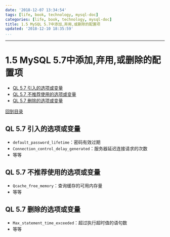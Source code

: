 ```yaml
---
date: '2018-12-07 13:34:54'
tags: [life, book, technology, mysql-doc]
categories: [life, book, technology, mysql-doc]
title: 1.5 MySQL 5.7中添加,弃用,或删除的配置项
updated: '2018-12-10 18:35:59'
...
```

---
# 1.5 MySQL 5.7中添加,弃用,或删除的配置项
<!-- MarkdownTOC -->

- [QL 5.7 引入的选项或变量](#ql-57-%E5%BC%95%E5%85%A5%E7%9A%84%E9%80%89%E9%A1%B9%E6%88%96%E5%8F%98%E9%87%8F)
- [QL 5.7 不推荐使用的选项或变量](#ql-57-%E4%B8%8D%E6%8E%A8%E8%8D%90%E4%BD%BF%E7%94%A8%E7%9A%84%E9%80%89%E9%A1%B9%E6%88%96%E5%8F%98%E9%87%8F)
- [QL 5.7 删除的选项或变量](#ql-57-%E5%88%A0%E9%99%A4%E7%9A%84%E9%80%89%E9%A1%B9%E6%88%96%E5%8F%98%E9%87%8F)

<!-- /MarkdownTOC -->
[回到目录](../index.md)

<a id="ql-57-%E5%BC%95%E5%85%A5%E7%9A%84%E9%80%89%E9%A1%B9%E6%88%96%E5%8F%98%E9%87%8F"></a>
## QL 5.7 引入的选项或变量
-   `default_password_lifetime`：密码有效过期
-   `Connection_control_delay_generated`：服务器延迟连接请求的次数
-   等等
<a id="ql-57-%E4%B8%8D%E6%8E%A8%E8%8D%90%E4%BD%BF%E7%94%A8%E7%9A%84%E9%80%89%E9%A1%B9%E6%88%96%E5%8F%98%E9%87%8F"></a>
## QL 5.7 不推荐使用的选项或变量
-   `Qcache_free_memory`：查询缓存的可用内存量
-   等等
<a id="ql-57-%E5%88%A0%E9%99%A4%E7%9A%84%E9%80%89%E9%A1%B9%E6%88%96%E5%8F%98%E9%87%8F"></a>
## QL 5.7 删除的选项或变量
-   `Max_statement_time_exceeded`：超过执行超时值的语句数
-   等等
